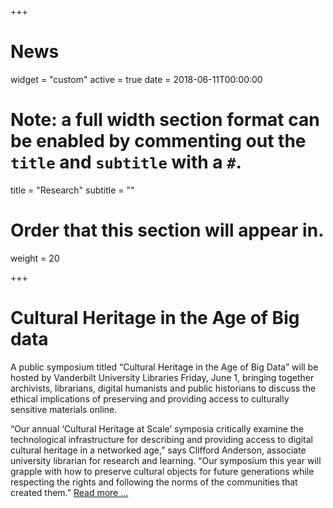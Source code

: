 +++

# News

widget = "custom"
active = true
date = 2018-06-11T00:00:00

# Note: a full width section format can be enabled by commenting out the `title` and `subtitle` with a `#`.
title = "Research"
subtitle = ""

# Order that this section will appear in.
weight = 20

+++

# Cultural Heritage in the Age of Big data

A public symposium titled “Cultural Heritage in the Age of Big Data” will be hosted by Vanderbilt University Libraries Friday, June 1, bringing together archivists, librarians, digital humanists and public historians to discuss the ethical implications of preserving and providing access to culturally sensitive materials online.

“Our annual ‘Cultural Heritage at Scale’ symposia critically examine the technological infrastructure for describing and providing access to digital cultural heritage in a networked age,” says Clifford Anderson, associate university librarian for research and learning. “Our symposium this year will grapple with how to preserve cultural objects for future generations while respecting the rights and following the norms of the communities that created them.” [Read more ...](https://news.vanderbilt.edu/2018/05/03/vanderbilt-libraries-to-host-cultural-heritage-in-the-age-of-big-data-symposium-june-1/)
